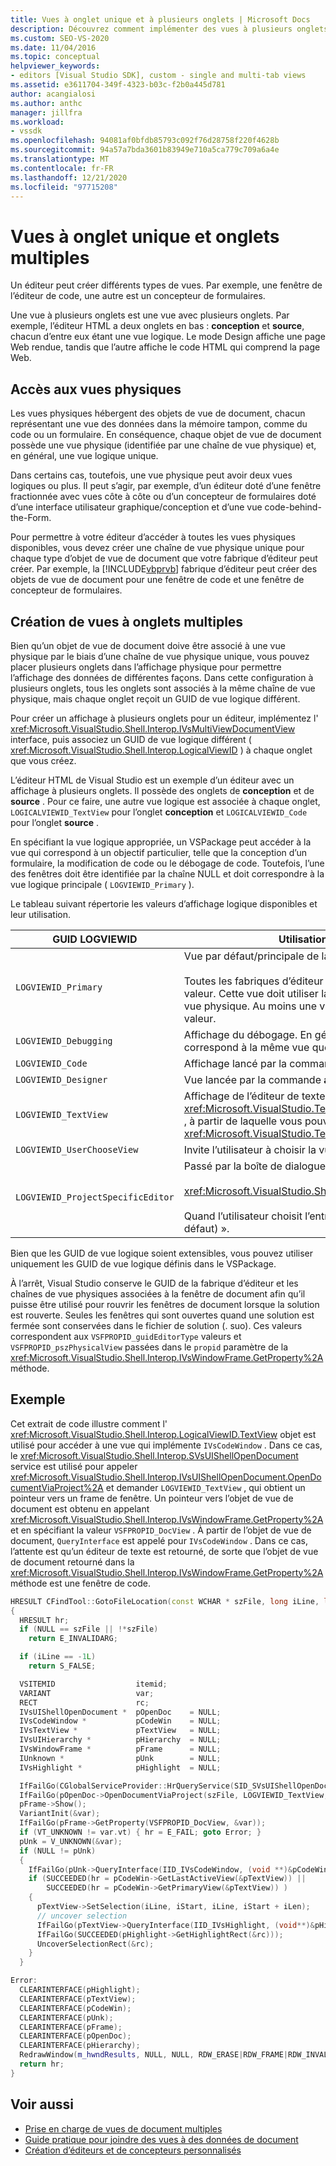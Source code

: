 ```yaml
---
title: Vues à onglet unique et à plusieurs onglets | Microsoft Docs
description: Découvrez comment implémenter des vues à plusieurs onglets dans des éditeurs, comme des fenêtres d’éditeur de code et un concepteur de formulaires.
ms.custom: SEO-VS-2020
ms.date: 11/04/2016
ms.topic: conceptual
helpviewer_keywords:
- editors [Visual Studio SDK], custom - single and multi-tab views
ms.assetid: e3611704-349f-4323-b03c-f2b0a445d781
author: acangialosi
ms.author: anthc
manager: jillfra
ms.workload:
- vssdk
ms.openlocfilehash: 94081af0bfdb85793c092f76d28758f220f4628b
ms.sourcegitcommit: 94a57a7bda3601b83949e710a5ca779c709a6a4e
ms.translationtype: MT
ms.contentlocale: fr-FR
ms.lasthandoff: 12/21/2020
ms.locfileid: "97715208"
---
```

# <a name="single-and-multi-tab-views"></a>Vues à onglet unique et onglets multiples
Un éditeur peut créer différents types de vues. Par exemple, une fenêtre de l’éditeur de code, une autre est un concepteur de formulaires.

 Une vue à plusieurs onglets est une vue avec plusieurs onglets. Par exemple, l’éditeur HTML a deux onglets en bas : **conception** et **source**, chacun d’entre eux étant une vue logique. Le mode Design affiche une page Web rendue, tandis que l’autre affiche le code HTML qui comprend la page Web.

## <a name="accessing-physical-views"></a>Accès aux vues physiques
 Les vues physiques hébergent des objets de vue de document, chacun représentant une vue des données dans la mémoire tampon, comme du code ou un formulaire. En conséquence, chaque objet de vue de document possède une vue physique (identifiée par une chaîne de vue physique) et, en général, une vue logique unique.

 Dans certains cas, toutefois, une vue physique peut avoir deux vues logiques ou plus. Il peut s’agir, par exemple, d’un éditeur doté d’une fenêtre fractionnée avec vues côte à côte ou d’un concepteur de formulaires doté d’une interface utilisateur graphique/conception et d’une vue code-behind-the-Form.

 Pour permettre à votre éditeur d’accéder à toutes les vues physiques disponibles, vous devez créer une chaîne de vue physique unique pour chaque type d’objet de vue de document que votre fabrique d’éditeur peut créer. Par exemple, la [!INCLUDE[vbprvb](../code-quality/includes/vbprvb_md.md)] fabrique d’éditeur peut créer des objets de vue de document pour une fenêtre de code et une fenêtre de concepteur de formulaires.

## <a name="creating-multi-tabbed-views"></a>Création de vues à onglets multiples
 Bien qu’un objet de vue de document doive être associé à une vue physique par le biais d’une chaîne de vue physique unique, vous pouvez placer plusieurs onglets dans l’affichage physique pour permettre l’affichage des données de différentes façons. Dans cette configuration à plusieurs onglets, tous les onglets sont associés à la même chaîne de vue physique, mais chaque onglet reçoit un GUID de vue logique différent.

 Pour créer un affichage à plusieurs onglets pour un éditeur, implémentez l' <xref:Microsoft.VisualStudio.Shell.Interop.IVsMultiViewDocumentView> interface, puis associez un GUID de vue logique différent ( <xref:Microsoft.VisualStudio.Shell.Interop.LogicalViewID> ) à chaque onglet que vous créez.

 L’éditeur HTML de Visual Studio est un exemple d’un éditeur avec un affichage à plusieurs onglets. Il possède des onglets de **conception** et de **source** . Pour ce faire, une autre vue logique est associée à chaque onglet, `LOGICALVIEWID_TextView` pour l’onglet **conception** et `LOGICALVIEWID_Code` pour l’onglet **source** .

 En spécifiant la vue logique appropriée, un VSPackage peut accéder à la vue qui correspond à un objectif particulier, telle que la conception d’un formulaire, la modification de code ou le débogage de code. Toutefois, l’une des fenêtres doit être identifiée par la chaîne NULL et doit correspondre à la vue logique principale ( `LOGVIEWID_Primary` ).

 Le tableau suivant répertorie les valeurs d’affichage logique disponibles et leur utilisation.

|GUID LOGVIEWID|Utilisation recommandée|
|--------------------|---------------------|
|`LOGVIEWID_Primary`|Vue par défaut/principale de la fabrique d’éditeur.<br /><br /> Toutes les fabriques d’éditeur doivent prendre en charge cette valeur. Cette vue doit utiliser la chaîne NULL comme chaîne de vue physique. Au moins une vue logique doit être définie sur cette valeur.|
|`LOGVIEWID_Debugging`|Affichage du débogage. En général, `LOGVIEWID_Debugging` correspond à la même vue que `LOGVIEWID_Code` .|
|`LOGVIEWID_Code`|Affichage lancé par la commande **afficher le code** .|
|`LOGVIEWID_Designer`|Vue lancée par la commande **afficher le formulaire** .|
|`LOGVIEWID_TextView`|Affichage de l’éditeur de texte. Il s’agit de la vue qui retourne <xref:Microsoft.VisualStudio.TextManager.Interop.IVsCodeWindow> , à partir de laquelle vous pouvez accéder <xref:Microsoft.VisualStudio.TextManager.Interop.IVsTextView> .|
|`LOGVIEWID_UserChooseView`|Invite l’utilisateur à choisir la vue à utiliser.|
|`LOGVIEWID_ProjectSpecificEditor`|Passé par la boîte de dialogue **Ouvrir avec** à<br /><br /> <xref:Microsoft.VisualStudio.Shell.Interop.IVsProject.OpenItem%2A><br /><br /> Quand l’utilisateur choisit l’entrée « (éditeur de projet par défaut) ».|

 Bien que les GUID de vue logique soient extensibles, vous pouvez utiliser uniquement les GUID de vue logique définis dans le VSPackage.

 À l’arrêt, Visual Studio conserve le GUID de la fabrique d’éditeur et les chaînes de vue physiques associées à la fenêtre de document afin qu’il puisse être utilisé pour rouvrir les fenêtres de document lorsque la solution est rouverte. Seules les fenêtres qui sont ouvertes quand une solution est fermée sont conservées dans le fichier de solution (. suo). Ces valeurs correspondent aux `VSFPROPID_guidEditorType` valeurs et `VSFPROPID_pszPhysicalView` passées dans le `propid` paramètre de la <xref:Microsoft.VisualStudio.Shell.Interop.IVsWindowFrame.GetProperty%2A> méthode.

## <a name="example"></a>Exemple
 Cet extrait de code illustre comment l' <xref:Microsoft.VisualStudio.Shell.Interop.LogicalViewID.TextView> objet est utilisé pour accéder à une vue qui implémente `IVsCodeWindow` . Dans ce cas, le <xref:Microsoft.VisualStudio.Shell.Interop.SVsUIShellOpenDocument> service est utilisé pour appeler <xref:Microsoft.VisualStudio.Shell.Interop.IVsUIShellOpenDocument.OpenDocumentViaProject%2A> et demander `LOGVIEWID_TextView` , qui obtient un pointeur vers un frame de fenêtre. Un pointeur vers l’objet de vue de document est obtenu en appelant <xref:Microsoft.VisualStudio.Shell.Interop.IVsWindowFrame.GetProperty%2A> et en spécifiant la valeur `VSFPROPID_DocView` . À partir de l’objet de vue de document, `QueryInterface` est appelé pour `IVsCodeWindow` . Dans ce cas, l’attente est qu’un éditeur de texte est retourné, de sorte que l’objet de vue de document retourné dans la <xref:Microsoft.VisualStudio.Shell.Interop.IVsWindowFrame.GetProperty%2A> méthode est une fenêtre de code.

```cpp
HRESULT CFindTool::GotoFileLocation(const WCHAR * szFile, long iLine, long iStart, long iLen)
{
  HRESULT hr;
  if (NULL == szFile || !*szFile)
    return E_INVALIDARG;

  if (iLine == -1L)
    return S_FALSE;

  VSITEMID                  itemid;
  VARIANT                   var;
  RECT                      rc;
  IVsUIShellOpenDocument *  pOpenDoc    = NULL;
  IVsCodeWindow *           pCodeWin    = NULL;
  IVsTextView *             pTextView   = NULL;
  IVsUIHierarchy *          pHierarchy  = NULL;
  IVsWindowFrame *          pFrame      = NULL;
  IUnknown *                pUnk        = NULL;
  IVsHighlight *            pHighlight  = NULL;

  IfFailGo(CGlobalServiceProvider::HrQueryService(SID_SVsUIShellOpenDocument, IID_IVsUIShellOpenDocument, (void **)&pOpenDoc));
  IfFailGo(pOpenDoc->OpenDocumentViaProject(szFile, LOGVIEWID_TextView, NULL, &pHierarchy, &itemid, &pFrame));
  pFrame->Show();
  VariantInit(&var);
  IfFailGo(pFrame->GetProperty(VSFPROPID_DocView, &var));
  if (VT_UNKNOWN != var.vt) { hr = E_FAIL; goto Error; }
  pUnk = V_UNKNOWN(&var);
  if (NULL != pUnk)
  {
    IfFailGo(pUnk->QueryInterface(IID_IVsCodeWindow, (void **)&pCodeWin));
    if (SUCCEEDED(hr = pCodeWin->GetLastActiveView(&pTextView)) ||
        SUCCEEDED(hr = pCodeWin->GetPrimaryView(&pTextView)) )
    {
      pTextView->SetSelection(iLine, iStart, iLine, iStart + iLen);
      // uncover selection
      IfFailGo(pTextView->QueryInterface(IID_IVsHighlight, (void**)&pHighlight));
      IfFailGo(SUCCEEDED(pHighlight->GetHighlightRect(&rc)));
      UncoverSelectionRect(&rc);
    }
  }

Error:
  CLEARINTERFACE(pHighlight);
  CLEARINTERFACE(pTextView);
  CLEARINTERFACE(pCodeWin);
  CLEARINTERFACE(pUnk);
  CLEARINTERFACE(pFrame);
  CLEARINTERFACE(pOpenDoc);
  CLEARINTERFACE(pHierarchy);
  RedrawWindow(m_hwndResults, NULL, NULL, RDW_ERASE|RDW_FRAME|RDW_INVALIDATE|RDW_ALLCHILDREN);
  return hr;
}
```

## <a name="see-also"></a>Voir aussi
- [Prise en charge de vues de document multiples](../extensibility/supporting-multiple-document-views.md)
- [Guide pratique pour joindre des vues à des données de document](../extensibility/how-to-attach-views-to-document-data.md)
- [Création d’éditeurs et de concepteurs personnalisés](../extensibility/creating-custom-editors-and-designers.md)
